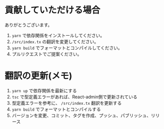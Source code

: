# 貢献していただける場合

ありがとうございます。

1. `yarn` で依存関係をインストールしてください。
1. `/src/index.tx` の翻訳を変更してください。
1. `yarn build` でフォーマットとコンパイルしてください。
1. プルリクエストでご提案ください。

# 翻訳の更新(メモ)

1. `yarn up` で依存関係を最新にする
1. `tsc` で型定義エラーがあれば、React-admin側で更新されている
1. 型定義エラーを参考に、 `/src/index.tx` 翻訳を更新する
1. `yarn build` でフォーマットとコンパイルする
1. バージョンを変更、コミット、タグを作成、プッシュ、パブリッシュ、リリース

